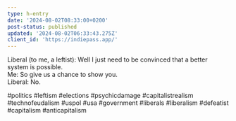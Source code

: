 ```yaml
---
type: h-entry
date: '2024-08-02T08:33:00+0200'
post-status: published
updated: '2024-08-02T06:33:43.275Z'
client_id: 'https://indiepass.app/'
---
```

Liberal (to me, a leftist): Well I just need to be convinced that a better system is possible.  
Me: So give us a chance to show you.  
Liberal: No.  

#politics #leftism #elections #psychicdamage #capitalistrealism #technofeudalism #uspol #usa #government #liberals #liberalism #defeatist #capitalism #anticapitalism
